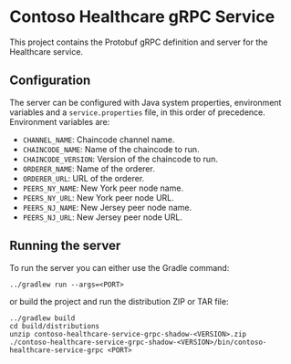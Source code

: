 Contoso Healthcare gRPC Service
================================

This project contains the Protobuf gRPC definition and server for the Healthcare service.

Configuration
-------------

The server can be configured with Java system properties, environment variables and a 
`service.properties` file, in this order of precedence. Environment variables are:

 * `CHANNEL_NAME`: Chaincode channel name.
 * `CHAINCODE_NAME`: Name of the chaincode to run.
 * `CHAINCODE_VERSION`: Version of the chaincode to run.
 * `ORDERER_NAME`: Name of the orderer. 
 * `ORDERER_URL`: URL of the orderer.
 * `PEERS_NY_NAME`: New York peer node name.
 * `PEERS_NY_URL`: New York peer node URL.
 * `PEERS_NJ_NAME`: New Jersey peer node name.
 * `PEERS_NJ_URL`: New Jersey peer node URL.


Running the server
------------------

To run the server you can either use the Gradle command:

```
../gradlew run --args=<PORT>
```

or build the project and run the distribution ZIP or TAR file:

```
../gradlew build
cd build/distributions
unzip contoso-healthcare-service-grpc-shadow-<VERSION>.zip
./contoso-healthcare-service-grpc-shadow-<VERSION>/bin/contoso-healthcare-service-grpc <PORT>
```
